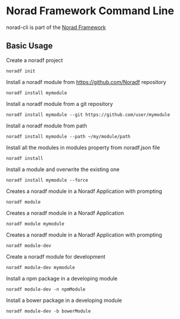 # Norad Framework Command Line

norad-cli is part of the [Norad Framework](https://github.com/Noradf)

## Basic Usage

Create a noradf project

    noradf init
    
Install a noradf module from https://github.com/Noradf repository

    noradf install mymodule
    
Install a noradf module from a git repository

    noradf install mymodule --git https://github.com/user/mymodule
    
Install a noradf module from path
    
    noradf install mymodule --path ~/my/module/path
    
Install all the modules in modules property from noradf.json file

    noradf install
    
Install a module and overwrite the existing one

    noradf install mymodule --force
    
Creates a noradf module in a Noradf Application with prompting

    noradf module
    
Creates a noradf module in a Noradf Application

    noradf module mymodule
    
Creates a noradf module in a Noradf Application with prompting

    noradf module-dev

Create a noradf module for development

    noradf module-dev mymodule
    
Install a npm package in a developing module

    noradf module-dev -n npmModule
    
Install a bower package in a developing module

    noradf module-dev -b bowerModule